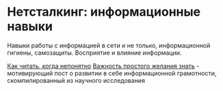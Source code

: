 # Нетсталкинг: информационные навыки
Навыки работы с информацией в сети и не только, информационной гигиены, самозащиты. Восприятие и влияние информации.


[Как читать, когда непонятно](https://telegra.ph/Kak-chitat-kogda-neponyatno-03-20)
[Важность простого желания знать](https://telegra.ph/Vazhnost-prostogo-zhelaniya-znat-05-01) - мотивирующий пост о развитии в себе информационной грамотности, скомпилированный из научного исследования
